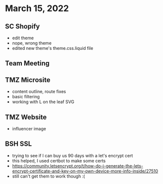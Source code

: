 # March 15, 2022

## SC Shopify
- edit theme
- nope, wrong theme
- edited new theme's theme.css.liquid file

## Team Meeting

## TMZ Microsite
- content outline, route fixes
- basic filtering
- working with L on the leaf SVG

## TMZ Website
- influencer image

## BSH SSL
- trying to see if I can buy us 90 days with a let's encrypt cert
- this helped, I used certbot to make some certs
- https://community.letsencrypt.org/t/how-do-i-generate-the-lets-encrypt-certificate-and-key-on-my-own-device-more-info-inside/27510
- still can't get them to work though :(
